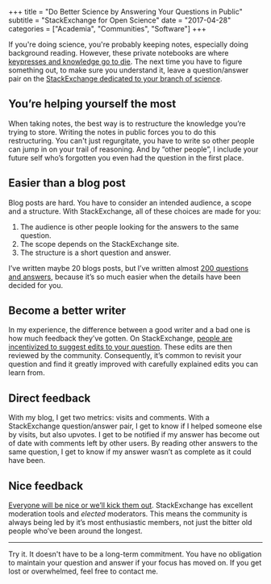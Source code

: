 +++
title = "Do Better Science by Answering Your Questions in Public"
subtitle = "StackExchange for Open Science"
date = "2017-04-28"
categories = ["Academia", "Communities", "Software"]
+++

If you're doing science, you're probably keeping notes, especially doing background reading. However, these private notebooks are where [keypresses and knowledge go to die](https://blog.codinghorror.com/maximizing-the-value-of-your-keystrokes/). The next time you have to figure something out, to make sure you understand it, leave a question/answer pair on the [StackExchange dedicated to your branch of science](https://stackexchange.com/sites#science-traffic).

## You’re helping yourself the most

When taking notes, the best way is to restructure the knowledge you’re trying to store. Writing the notes in public forces you to do this restructuring. You can't just regurgitate, you have to write so other people can jump in on your trail of reasoning. And by “other people”, I include your future self who’s forgotten you even had the question in the first place.

## Easier than a blog post

Blog posts are hard. You have to consider an intended audience, a scope and a structure. With StackExchange, all of these choices are made for you:

1. The audience is other people looking for the answers to the same question.
2. The scope depends on the StackExchange site.
3. The structure is a short question and answer.

I’ve written maybe 20 blogs posts, but I’ve written almost [200 questions and answers](https://cogsci.stackexchange.com/users/4397/seanny123?tab=profile), because it’s so much easier when the details have been decided for you.

## Become a better writer

In my experience, the difference between a good writer and a bad one is how much feedback they’ve gotten. On StackExchange, [people are incentivized to suggest edits to your question](https://meta.stackexchange.com/help/editing). These edits are then reviewed by the community. Consequently, it’s common to revisit your question and find it greatly improved with carefully explained edits you can learn from.

## Direct feedback

With my blog, I get two metrics: visits and comments. With a StackExchange question/answer pair, I get to know if I helped someone else by visits, but also upvotes. I get to be notified if my answer has become out of date with comments left by other users. By reading other answers to the same question, I get to know if my answer wasn’t as complete as it could have been.

## Nice feedback

[Everyone will be nice or we’ll kick them out](https://meta.stackexchange.com/help/be-nice). StackExchange has excellent moderation tools and *elected* moderators. This means the community is always being led by it’s most enthusiastic members, not just the bitter old people who’ve been around the longest.

---

Try it. It doesn't have to be a long-term commitment. You have no obligation to maintain your question and answer if your focus has moved on. If you get lost or overwhelmed, feel free to contact me.
